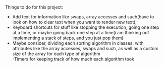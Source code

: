 Things to do for this project:    
- Add text for information like swaps, array accesses and such(have to look on how to clear text when you want to render new text);  
- Keyboard shortcuts for stuff like stopping the execution, going one step at a time, or maybe going back one step at a time(i am thinking oof implementing a stack of steps, and you just pop them)  
- Maybe consider, dividing each sorting algorithm in classes, with attributes like the array accesses, swaps and such, as well as a custom size of the array for each type of algorithm  
-Timers for keeping track of how much each algorithm took  
